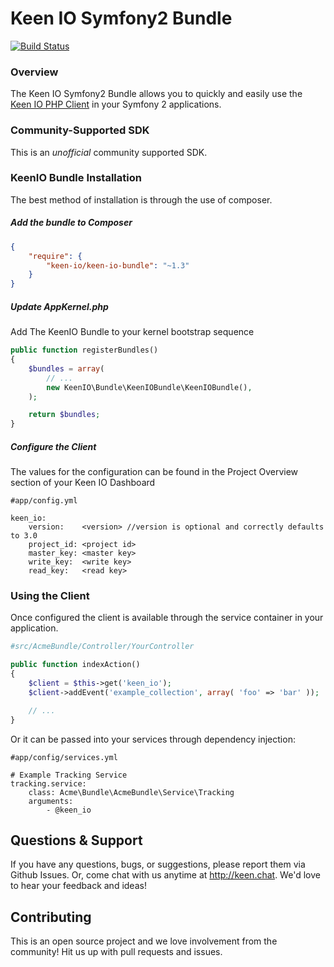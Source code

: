 Keen IO Symfony2 Bundle
=======================

[![Build Status](https://travis-ci.org/keenlabs/KeenClient-PHP-SF2.svg)](https://travis-ci.org/keenlabs/KeenClient-PHP-SF2)

### Overview

The Keen IO Symfony2 Bundle allows you to quickly and easily use the [Keen IO PHP Client](https://github.com/keenlabs/KeenClient-PHP) in your Symfony 2 applications.

### Community-Supported SDK
This is an _unofficial_ community supported SDK. 

### KeenIO Bundle Installation

The best method of installation is through the use of composer.

##### Add the bundle to Composer

```json
{
    "require": {
        "keen-io/keen-io-bundle": "~1.3"
    }
}
```

##### Update AppKernel.php

Add The KeenIO Bundle to your kernel bootstrap sequence

```php
public function registerBundles()
{
	$bundles = array(
    	// ...
    	new KeenIO\Bundle\KeenIOBundle\KeenIOBundle(),
    );

    return $bundles;
}
```

##### Configure the Client

The values for the configuration can be found in the Project Overview section of your Keen IO Dashboard

```
#app/config.yml

keen_io:
	version:    <version> //version is optional and correctly defaults to 3.0
	project_id: <project id>
	master_key: <master key>
	write_key:  <write key>
	read_key:   <read key>
```

### Using the Client

Once configured the client is available through the service container in your application.

```php
#src/AcmeBundle/Controller/YourController

public function indexAction()
{
    $client = $this->get('keen_io');
    $client->addEvent('example_collection', array( 'foo' => 'bar' ));

    // ...
}
```

Or it can be passed into your services through dependency injection:

```
#app/config/services.yml

# Example Tracking Service
tracking.service:
	class: Acme\Bundle\AcmeBundle\Service\Tracking
    arguments:
    	- @keen_io
```

Questions & Support
-------------------
If you have any questions, bugs, or suggestions, please report them via Github Issues. Or, come chat with us anytime at http://keen.chat. We'd love to hear your feedback and ideas!

Contributing
------------
This is an open source project and we love involvement from the community! Hit us up with pull requests and issues.
